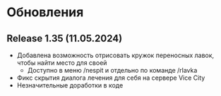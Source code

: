 # Обновления

## Release 1.35 (11.05.2024)
- Добавлена возможность отрисовать кружок переносных лавок, чтобы найти место для своей
  + Доступно в меню /nespit и отдельно по команде /rlavka
- Фикс скрытия диалога лечения для себя на сервере Vice City
- Незначительные доработки в коде